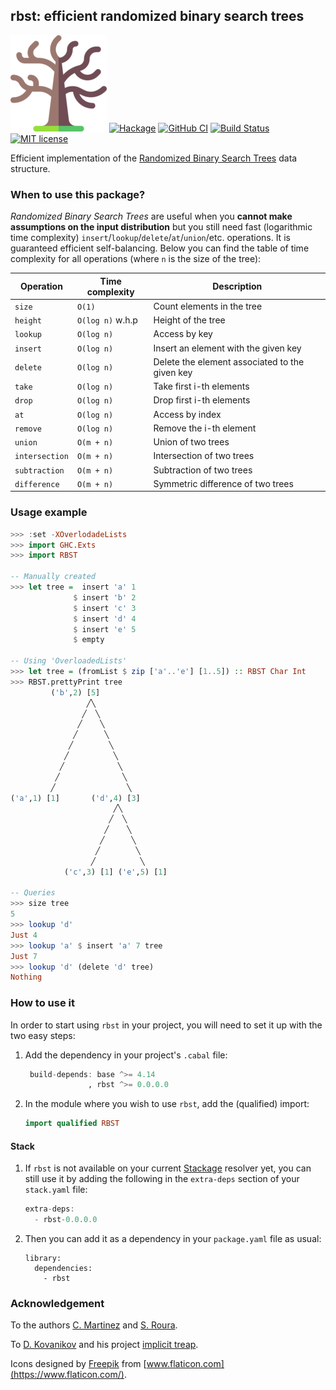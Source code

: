 ## rbst: efficient randomized binary search trees

![RBST nodes](./images/rbst.png)
[![Hackage](https://img.shields.io/hackage/v/rbst.svg)](https://hackage.haskell.org/package/rbst)
[![GitHub CI](https://github.com/monadplus/rbst/workflows/CI/badge.svg)](https://github.com/monadplus/rbst/actions)
[![Build Status](https://travis-ci.org/monadplus/RBST.svg?branch=master)](https://travis-ci.org/monadplus/RBST)
[![MIT license](https://img.shields.io/github/license/monadplus/rbst)](LICENSE)

Efficient implementation of the [Randomized Binary Search Trees][1] data structure.

### When to use this package?

_Randomized Binary Search Trees_ are useful when you __cannot make assumptions on the input distribution__ but you still need fast (logarithmic time complexity) `insert`/`lookup`/`delete`/`at`/`union`/etc. operations. It is guaranteed efficient self-balancing. Below you can find the table of time complexity for all operations (where `n` is the size of the tree):

| Operation      | Time complexity  | Description                                    |
|----------------|------------------|------------------------------------------------|
| `size`         | `O(1)`           | Count elements in the tree                     |
| `height`       | `O(log n)` w.h.p | Height of the tree                             |
| `lookup`       | `O(log n)`       | Access by key                                  |
| `insert`       | `O(log n)`       | Insert an element with the given key           |
| `delete`       | `O(log n)`       | Delete the element associated to the given key |
| `take`         | `O(log n)`       | Take first i-th elements                       |
| `drop`         | `O(log n)`       | Drop first i-th elements                       |
| `at`           | `O(log n)`       | Access by index                                |
| `remove`       | `O(log n)`       | Remove the i-th element                        |
| `union`        | `O(m + n)`       | Union of two trees                             |
| `intersection` | `O(m + n)`       | Intersection of two trees                      |
| `subtraction`  | `O(m + n)`       | Subtraction of two trees                       |
| `difference`   | `O(m + n)`       | Symmetric difference of two trees              |

### Usage example

```haskell
>>> :set -XOverlodadeLists
>>> import GHC.Exts
>>> import RBST

-- Manually created
>>> let tree =  insert 'a' 1
              $ insert 'b' 2
              $ insert 'c' 3
              $ insert 'd' 4
              $ insert 'e' 5
              $ empty

-- Using 'OverloadedLists'
>>> let tree = (fromList $ zip ['a'..'e'] [1..5]) :: RBST Char Int
>>> RBST.prettyPrint tree
         ('b',2) [5]
                 ╱╲
                ╱  ╲
               ╱    ╲
              ╱      ╲
             ╱        ╲
            ╱          ╲
           ╱            ╲
          ╱              ╲
         ╱                ╲
('a',1) [1]       ('d',4) [3]
                       ╱╲
                      ╱  ╲
                     ╱    ╲
                    ╱      ╲
                   ╱        ╲
                  ╱          ╲
            ('c',3) [1] ('e',5) [1]

-- Queries
>>> size tree
5
>>> lookup 'd'
Just 4
>>> lookup 'a' $ insert 'a' 7 tree
Just 7
>>> lookup 'd' (delete 'd' tree)
Nothing
```

### How to use it

In order to start using `rbst` in your project, you will need to set it up with the two easy steps:

1. Add the dependency in your project's `.cabal` file:

   ```haskell
    build-depends: base ^>= 4.14
                 , rbst ^>= 0.0.0.0
   ```

2. In the module where you wish to use `rbst`,  add the (qualified) import:

   ```haskell
   import qualified RBST
   ```

#### Stack

1. If `rbst` is not available on your current [Stackage][3] resolver yet, you can still use it by adding the following in the `extra-deps` section of your `stack.yaml` file:

    ```haskell
    extra-deps:
      - rbst-0.0.0.0
    ```

2. Then you can add it as a dependency in your `package.yaml` file as usual:

    ```
    library:
      dependencies:
        - rbst
    ```

### Acknowledgement

To the authors [C. Martinez](https://www.cs.upc.edu/~conrado/) and [S. Roura](https://www.cs.upc.edu/~roura/).

To [D. Kovanikov](https://github.com/chshersh) and his project [implicit treap][2].

Icons designed by [Freepik](http://www.freepik.com) from [www.flaticon.com](https://www.flaticon.com/).

[1]: https://www.cs.upc.edu/~conrado/research/papers/jacm-mr98.pdf
[2]: https://github.com/chshersh/treap
[3]: https://www.stackage.org/
